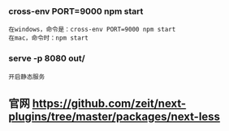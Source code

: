 ### cross-env PORT=9000 npm start

    在windows，命令是：cross-env PORT=9000 npm start
    在mac，命令时：npm start

### serve -p 8080 out/

    开启静态服务

## 官网 https://github.com/zeit/next-plugins/tree/master/packages/next-less
